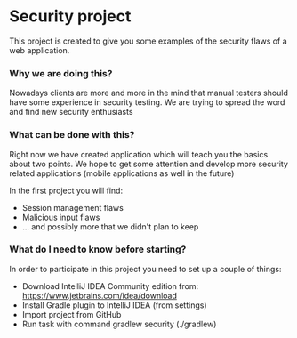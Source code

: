 # Security project

This project is created to give you some examples of the security flaws of a web application.

### Why we are doing this?
Nowadays clients are more and more in the mind that manual testers should have some experience in security testing. We are trying to spread the word and find new security enthusiasts

### What can be done with this?
Right now we have created application which will teach you the basics about two points.
We hope to get some attention and develop more security related applications (mobile applications as well in the future)

In the first project you will find:
- Session management flaws
- Malicious input flaws
- ... and possibly more that we didn't plan to keep

### What do I need to know before starting?
In order to participate in this project you need to set up a couple of things:
- Download IntelliJ IDEA Community edition from: https://www.jetbrains.com/idea/download
- Install Gradle plugin to IntelliJ IDEA (from settings)
- Import project from GitHub
- Run task with command gradlew security (./gradlew)